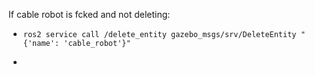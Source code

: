 If cable robot is fcked and not deleting:


* <pre><div class="relative flex flex-col rounded-lg"><div><div class="code-block__code !my-0 !rounded-lg !text-sm !leading-relaxed"><code class="language-bash"><span><span>ros2 </span><span class="token">service</span><span> call /delete_entity gazebo_msgs/srv/DeleteEntity </span><span class="token">"{'name': 'cable_robot'}"</span></span></code></div></div></div></pre>
*
